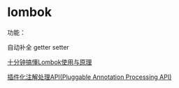 # lombok

功能：

自动补全 getter setter







[十分钟搞懂Lombok使用与原理](https://juejin.cn/post/6844903557016076302)

[插件化注解处理API(Pluggable Annotation Processing API)](https://www.cnblogs.com/throwable/p/9139908.html)
